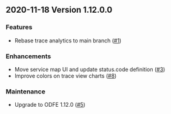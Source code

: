 ## 2020-11-18 Version 1.12.0.0

### Features
* Rebase trace analytics to main branch ([#1](https://github.com/opendistro-for-elasticsearch/trace-analytics/pull/1))


### Enhancements
* Move service map UI and update status.code definition ([#3](https://github.com/opendistro-for-elasticsearch/trace-analytics/pull/3))
* Improve colors on trace view charts ([#8](https://github.com/opendistro-for-elasticsearch/trace-analytics/pull/8))


### Maintenance
* Upgrade to ODFE 1.12.0 ([#5](https://github.com/opendistro-for-elasticsearch/trace-analytics/pull/5))
